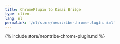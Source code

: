 ```yaml
---
title: ChromePlugin to Kimai Bridge
type: client
lang: nl
permalink: "/nl/store/neontribe-chrome-plugin.html"
---
```


{% include store/neontribe-chrome-plugin.md %}
